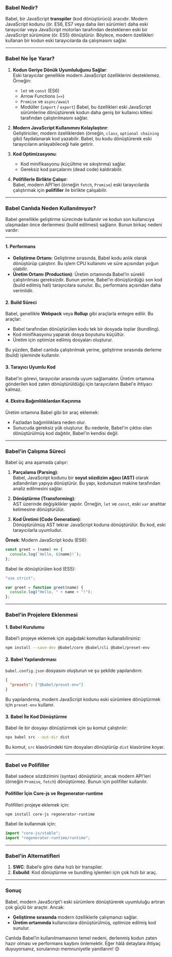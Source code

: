 ### **Babel Nedir?**
Babel, bir JavaScript **transpiler** (kod dönüştürücü) aracıdır. Modern JavaScript kodunu (ör. ES6, ES7 veya daha ileri sürümler) daha eski tarayıcılar veya JavaScript motorları tarafından desteklenen eski bir JavaScript sürümüne (ör. ES5) dönüştürür. Böylece, modern özellikleri kullanan bir kodun eski tarayıcılarda da çalışmasını sağlar.

---

### **Babel Ne İşe Yarar?**
1. **Kodun Geriye Dönük Uyumluluğunu Sağlar**:  
   Eski tarayıcılar genellikle modern JavaScript özelliklerini desteklemez. Örneğin:
   - `let` ve `const` (ES6)
   - Arrow Functions (`=>`)
   - `Promise` ve `async/await`
   - Modüller (`import` / `export`)
   Babel, bu özellikleri eski JavaScript sürümlerine dönüştürerek kodun daha geniş bir kullanıcı kitlesi tarafından çalıştırılmasını sağlar.

2. **Modern JavaScript Kullanımını Kolaylaştırır**:  
   Geliştiriciler, modern özelliklerden (örneğin, `class`, `optional chaining` gibi) faydalanarak kod yazabilir. Babel, bu kodu dönüştürerek eski tarayıcıların anlayabileceği hale getirir.

3. **Kod Optimizasyonu**:  
   - Kod minifikasyonu (küçültme ve sıkıştırma) sağlar.
   - Gereksiz kod parçalarını (dead code) kaldırabilir.

4. **Polifillerle Birlikte Çalışır**:  
   Babel, modern API'leri (örneğin `fetch`, `Promise`) eski tarayıcılarda çalıştırmak için **polifiller** ile birlikte çalışabilir.

---

### **Babel Canlıda Neden Kullanılmıyor?**
Babel genellikle geliştirme sürecinde kullanılır ve kodun son kullanıcıya ulaşmadan önce derlenmesi (build edilmesi) sağlanır. Bunun birkaç nedeni vardır:

---

#### 1. **Performans**
- **Geliştirme Ortamı**: Geliştirme sırasında, Babel kodu anlık olarak dönüştürüp çalıştırır. Bu işlem CPU kullanımı ve süre açısından yoğun olabilir.
- **Üretim Ortamı (Production)**: Üretim ortamında Babel’in sürekli çalıştırılması gereksizdir. Bunun yerine, Babel'in dönüştürdüğü son kod (build edilmiş hali) tarayıcılara sunulur. Bu, performans açısından daha verimlidir.

#### 2. **Build Süreci**
Babel, genellikle **Webpack** veya **Rollup** gibi araçlarla entegre edilir. Bu araçlar:
- Babel tarafından dönüştürülen kodu tek bir dosyada toplar (bundling).
- Kod minifikasyonu yaparak dosya boyutunu küçültür.
- Üretim için optimize edilmiş dosyaları oluşturur.

Bu yüzden, Babel canlıda çalıştırılmak yerine, geliştirme sırasında derleme (build) işleminde kullanılır.

#### 3. **Tarayıcı Uyumlu Kod**
Babel'in görevi, tarayıcılar arasında uyum sağlamaktır. Üretim ortamına gönderilen kod zaten dönüştürüldüğü için tarayıcıların Babel'e ihtiyacı kalmaz.

#### 4. **Ekstra Bağımlılıklardan Kaçınma**
Üretim ortamına Babel gibi bir araç eklemek:
- Fazladan bağımlılıklara neden olur.
- Sunucuda gereksiz yük oluşturur.
Bu nedenle, Babel'in çıktısı olan dönüştürülmüş kod dağıtılır, Babel'in kendisi değil.

---

### **Babel'in Çalışma Süreci**
Babel üç ana aşamada çalışır:

1. **Parçalama (Parsing)**:  
   Babel, JavaScript kodunu bir **soyut sözdizim ağacı (AST)** olarak adlandırılan yapıya dönüştürür. Bu yapı, kodunuzun makine tarafından analiz edilmesini sağlar.

2. **Dönüştürme (Transforming)**:  
   AST üzerinde değişiklikler yapılır. Örneğin, `let` ve `const`, eski `var` anahtar kelimesine dönüştürülür.

3. **Kod Üretimi (Code Generation)**:  
   Dönüştürülmüş AST tekrar JavaScript koduna dönüştürülür. Bu kod, eski tarayıcılarla uyumludur.

**Örnek**:
Modern JavaScript kodu (ES6):
```javascript
const greet = (name) => {
  console.log(`Hello, ${name}!`);
};
```

Babel ile dönüştürülen kod (ES5):
```javascript
"use strict";

var greet = function greet(name) {
  console.log("Hello, " + name + "!");
};
```

---

### **Babel'in Projelere Eklenmesi**

#### **1. Babel Kurulumu**
Babel’i projeye eklemek için aşağıdaki komutları kullanabilirsiniz:
```bash
npm install --save-dev @babel/core @babel/cli @babel/preset-env
```

#### **2. Babel Yapılandırması**
`babel.config.json` dosyasını oluşturun ve şu şekilde yapılandırın:
```json
{
  "presets": ["@babel/preset-env"]
}
```

Bu yapılandırma, modern JavaScript kodunu eski sürümlere dönüştürmek için `preset-env` kullanır.

#### **3. Babel İle Kod Dönüştürme**
Babel ile bir dosyayı dönüştürmek için şu komut çalıştırılır:
```bash
npx babel src --out-dir dist
```
Bu komut, `src` klasöründeki tüm dosyaları dönüştürüp `dist` klasörüne koyar.

---

### **Babel ve Polifiller**
Babel sadece sözdizimini (syntax) dönüştürür, ancak modern API'leri (örneğin `Promise`, `fetch`) dönüştürmez. Bunun için polifiller kullanılır.

#### **Polifiller İçin Core-js ve Regenerator-runtime**
Polifilleri projeye eklemek için:
```bash
npm install core-js regenerator-runtime
```

Babel ile kullanmak için:
```javascript
import "core-js/stable";
import "regenerator-runtime/runtime";
```

---

### **Babel'in Alternatifleri**
1. **SWC**: Babel’e göre daha hızlı bir transpiler.
2. **Esbuild**: Kod dönüştürme ve bundling işlemleri için çok hızlı bir araç.

---

### **Sonuç**
Babel, modern JavaScript'i eski sürümlere dönüştürerek uyumluluğu artıran çok güçlü bir araçtır. Ancak:
- **Geliştirme sırasında** modern özelliklerle çalışmanızı sağlar.
- **Üretim ortamında** kullanıcılara dönüştürülmüş, optimize edilmiş kod sunulur.

Canlıda Babel’in kullanılmamasının temel nedeni, derlenmiş kodun zaten hazır olması ve performans kaybını önlemektir. Eğer hâlâ detaylara ihtiyaç duyuyorsanız, sorularınızı memnuniyetle yanıtlarım! 😊